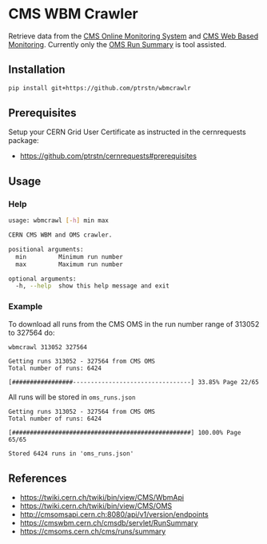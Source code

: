 # CMS WBM Crawler

Retrieve data from the [CMS Online Monitoring System](https://cmsoms.cern.ch/) and [CMS Web Based Monitoring](https://cmswbm.cern.ch/). Currently only the [OMS Run Summary](https://cmsoms.cern.ch/cms/runs/summary) is tool assisted.
## Installation

```bash
pip install git+https://github.com/ptrstn/wbmcrawlr
```

## Prerequisites

Setup your CERN Grid User Certificate as instructed in the cernrequests package:

- https://github.com/ptrstn/cernrequests#prerequisites

## Usage

### Help
```bash
usage: wbmcrawl [-h] min max

CERN CMS WBM and OMS crawler.

positional arguments:
  min         Minimum run number
  max         Maximum run number

optional arguments:
  -h, --help  show this help message and exit
```

### Example

To download all runs from the CMS OMS in the run number range of 313052 to 327564 do:

```bash
wbmcrawl 313052 327564
```

```
Getting runs 313052 - 327564 from CMS OMS
Total number of runs: 6424

[#################---------------------------------] 33.85% Page 22/65
```

All runs will be stored in ```oms_runs.json```

```
Getting runs 313052 - 327564 from CMS OMS
Total number of runs: 6424

[##################################################] 100.00% Page 65/65

Stored 6424 runs in 'oms_runs.json'
```

## References

- https://twiki.cern.ch/twiki/bin/view/CMS/WbmApi
- https://twiki.cern.ch/twiki/bin/view/CMS/OMS
- http://cmsomsapi.cern.ch:8080/api/v1/version/endpoints
- https://cmswbm.cern.ch/cmsdb/servlet/RunSummary
- https://cmsoms.cern.ch/cms/runs/summary
